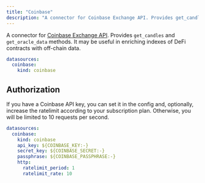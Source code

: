 ```yaml
---
title: "Coinbase"
description: "A connector for Coinbase Exchange API. Provides get_candles and get_oracle_data methods. It may be useful in enriching indexes of DeFi contracts with off-chain data."
---
```


A connector for [Coinbase Exchange API](https://docs.cloud.coinbase.com/exchange/docs/welcome). Provides `get_candles` and `get_oracle_data` methods. It may be useful in enriching indexes of DeFi contracts with off-chain data.

```yaml [dipdup.yaml]
datasources:
  coinbase:
    kind: coinbase
```

## Authorization

If you have a Coinbase API key, you can set it in the config and, optionally, increase the ratelimit according to your subscription plan. Otherwise, you will be limited to 10 requests per second.

```yaml [dipdup.yaml]
datasources:
  coinbase:
    kind: coinbase
    api_key: ${COINBASE_KEY:-}
    secret_key: ${COINBASE_SECRET:-}
    passphrase: ${COINBASE_PASSPHRASE:-}
    http:
      ratelimit_period: 1
      ratelimit_rate: 10
```
